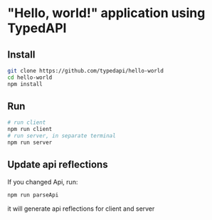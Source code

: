 # "Hello, world!" application using TypedAPI

## Install

```bash
git clone https://github.com/typedapi/hello-world
cd hello-world
npm install
```

## Run

```bash
# run client
npm run client
# run server, in separate terminal
npm run server
```

## Update api reflections

If you changed Api, run:
```bash
npm run parseApi
```
it will generate api reflections for client and server